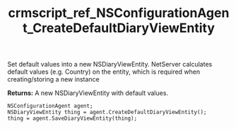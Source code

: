 ﻿---
title: crmscript_ref_NSConfigurationAgent_CreateDefaultDiaryViewEntity
description: NSDiaryViewEntity CreateDefaultDiaryViewEntity()
intellisense: NSConfigurationAgent.CreateDefaultDiaryViewEntity
keywords: NSConfigurationAgent,CreateDefaultDiaryViewEntity
so.topic: reference
---
	  
Set default values into a new NSDiaryViewEntity.
NetServer calculates default values (e.g. Country) on the entity, which is required when creating/storing a new instance
	  
**Returns:** A new NSDiaryViewEntity with default values.

```crmscript
NSConfigurationAgent agent;
NSDiaryViewEntity thing = agent.CreateDefaultDiaryViewEntity();
thing = agent.SaveDiaryViewEntity(thing);
```

